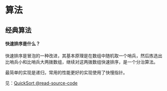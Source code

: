 # 算法



## 经典算法

#### 快速排序是什么？

快速排序是冒泡的一种改进，其基本原理是在数组中随机取一个哨兵，然后拣选出比哨兵小和比哨兵大两拨数组，继续对这两拨数组快速排序，是一个分治算法。

最简单的实现是递归，常用的性能更好的实现使用了快慢指针。

见：[QuickSort @read-source-code](https://github.com/Lionad-Morotar/read-source-code/blob/master/algorithm/quicksort.js)

